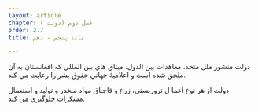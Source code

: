 ```yaml
---
layout: article
chapter: فصل دوم (دولت ) 
order: 2.7
title: مادۀ پنجم - دهم 

---
```



دولت منشور ملل متحد، معاهدات بين الدول، ميثاق هاي بين المللي که افغانستان به آن ملحق شده است و اعلاميۀ جهاني حقوق بشر را رعايت مي کند.

دولت از هر نوع اعما ل تروريستي، زرع و قاچـاق مواد مـخدر و توليد و استعمال مسکرات جلوگيري مي کند.

 
 

